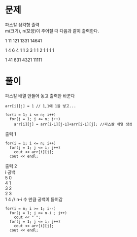 # 문제 
파스칼 삼각형 출력   
m(크기), n(모양)이 주어질 때 다음과 같이 출력한다.   

1
11
121
1331
14641

1 4 6 4 1
 1 3 3 1
  1 2 1
   1 1
    1

1
41
631
4321
11111

# 풀이
파스칼 배열 만들어 놓고 출력만 바꾼다

```
arr[i][j] = 1 // 1,1에 1을 넣고...

for(i = 1; i <= n; i++)
  for(j = 1; j <= n; j++)
    arr[i][j] = arr[i-1][j-1]+arr[i-1][j]; //파스칼 배열 생성
```

출력 1  
```
for(i = 1; i <= n; i++)
  for(j = 1; j <= i; j++)
    cout << arr[i][j];
  cout << endl;
```
출력 2      
i 공백   
5  0   
4  1   
3  2   
2  3   
1  4 // n-i 수 만큼 공백이 들어감   
```
for(i = n; i >= 1; i--)
  for(j = 1; j >= n-i ; j++)
    cout << " ";
  for(j = 1; j <= i; j++)
    cout << arr[i][j];
  cout << endl;
```

